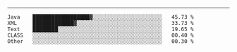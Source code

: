 ---

<!--START_SECTION:waka-->
```text
Java    ██████████████████▓░░░░░░░░░░░░░░░░░░░░░░   45.73 % 
XML     █████████████▓░░░░░░░░░░░░░░░░░░░░░░░░░░░   33.73 % 
Text    ████████░░░░░░░░░░░░░░░░░░░░░░░░░░░░░░░░░   19.65 % 
CLASS   ░░░░░░░░░░░░░░░░░░░░░░░░░░░░░░░░░░░░░░░░░   00.40 % 
Other   ░░░░░░░░░░░░░░░░░░░░░░░░░░░░░░░░░░░░░░░░░   00.30 % 
```
<!--END_SECTION:waka-->


[linkedin]: https://www.linkedin.com/in/mohamed-elh/

